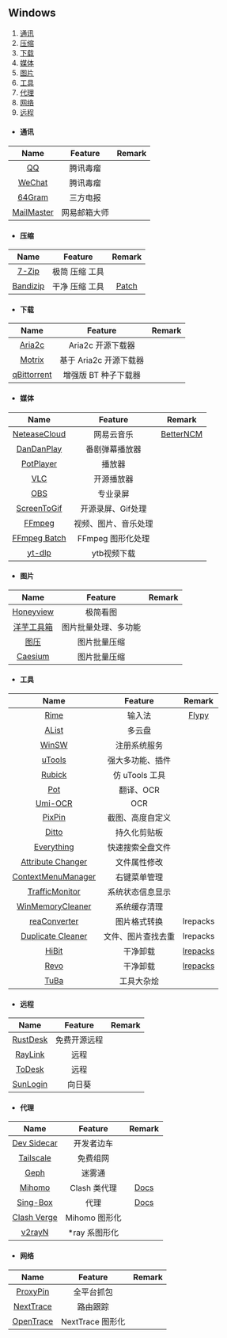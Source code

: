 ## Windows

1.  [通讯](#通讯)
2.  [压缩](#压缩)
3.  [下载](#下载)
4.  [媒体](#媒体)
5.  [图片](#图片)
6.  [工具](#工具)
7.  [代理](#代理)
8.  [网络](#网络)
9.  [远程](#远程)

* #### 通讯

|                        Name                        |   Feature    | Remark |
| :------------------------------------------------: | :----------: | :----: |
|              [QQ](https://im.qq.com/)              |   腾讯毒瘤   |        |
|          [WeChat](https://weixin.qq.com/)          |   腾讯毒瘤   |        |
| [64Gram](https://github.com/TDesktop-x64/tdesktop) |   三方电报   |        |
|        [MailMaster](https://dashi.163.com/)        | 网易邮箱大师 |        |

* #### 压缩

|                       Name                       |    Feature     |                    Remark                    |
| :----------------------------------------------: | :------------: | :------------------------------------------: |
|         [7-Zip](https://www.7-zip.org/)          | 极简 压缩 工具 |                                              |
| [Bandizip](https://www.bandisoft.com/bandi压缩/) | 干净 压缩 工具 | [Patch](#https://www.ghxi.com/bandizip.html) |

* #### 下载

|                             Name                             |        Feature         | Remark |
| :----------------------------------------------------------: | :--------------------: | :----: |
|           [Aria2c](https://github.com/aria2/aria2)           |   Aria2c 开源下载器    |        |
|         [Motrix](https://github.com/agalwood/Motrix)         | 基于 Aria2c 开源下载器 |        |
| [qBittorrent](https://github.com/c0re100/qBittorrent-Enhanced-Edition) |  增强版 BT 种子下载器  |        |

* #### 媒体

|                         Name                          |       Feature        |                       Remark                        |
| :---------------------------------------------------: | :------------------: | :-------------------------------------------------: |
|        [NeteaseCloud](https://music.163.com/)         |      网易云音乐      | [BetterNCM](https://github.com/MicroCBer/BetterNCM) |
|       [DanDanPlay](https://www.dandanplay.com/)       |    番剧弹幕播放器    |                                                     |
|       [PotPlayer](https://potplayer.daum.net/)        |        播放器        |                                                     |
|           [VLC](https://www.videolan.org/)            |      开源播放器      |                                                     |
|            [OBS](https://obsproject.com/)             |       专业录屏       |                                                     |
|              [ScreenToGif](ScreenToGif)               |  开源录屏、Gif处理   |                                                     |
|             [FFmpeg](https://ffmpeg.org/)             | 视频、图片、音乐处理 |                                                     |
| [FFmpeg Batch](https://github.com/eibol/ffmpeg_batch) |  FFmpeg 图形化处理   |                                                     |
|      [yt-dlp](https://github.com/yt-dlp/yt-dlp)       |     ytb视频下载      |                                                     |

* #### 图片

|                         Name                          |       Feature        | Remark |
| :---------------------------------------------------: | :------------------: | :----: |
|   [Honeyview](https://www.bandisoft.com/honeyview/)   |       极简看图       |        |
| [洋芋工具箱](https://www.potatofield.cn/imagetoolkit) | 图片批量处理、多功能 |        |
|          [图压](https://tuya.xinxiao.tech/)           |     图片批量压缩     |        |
|       [Caesium](https://saerasoft.com/caesium)        |     图片批量压缩     |        |

* #### 工具

|                             Name                             |      Feature       |                      Remark                      |
| :----------------------------------------------------------: | :----------------: | :----------------------------------------------: |
|            [Rime](https://github.com/rime/weasel)            |       输入法       | [Flypy](https://github.com/RoyalCiCi/Rime-flypy) |
|         [AList](https://github.com/alist-org/alist)          |       多云盘       |                                                  |
|           [WinSW](https://github.com/winsw/winsw)            |    注册系统服务    |                                                  |
|                [uTools](https://www.u.tools/)                |  强大多功能、插件  |                                                  |
|       [Rubick](https://github.com/rubickCenter/rubick)       |   仿 uTools 工具   |                                                  |
|        [Pot](https://github.com/pot-app/pot-desktop)         |     翻译、OCR      |                                                  |
|       [Umi-OCR](https://github.com/hiroi-sora/Umi-OCR)       |        OCR         |                                                  |
|               [PixPin](https://pixpinapp.com/)               |  截图、高度自定义  |                                                  |
|          [Ditto](https://ditto-cp.sourceforge.io/)           |    持久化剪贴板    |                                                  |
|           [Everything](https://www.voidtools.com/)           |  快速搜索全盘文件  |                                                  |
|         [Attribute Changer](https://www.petges.lu/)          |    文件属性修改    |                                                  |
| [ContextMenuManager](https://github.com/BluePointLilac/ContextMenuManager) |    右键菜单管理    |                                                  |
| [TrafficMonitor](https://github.com/zhongyang219/TrafficMonitor) |  系统状态信息显示  |                                                  |
| [WinMemoryCleaner](https://github.com/IgorMundstein/WinMemoryCleaner) |    系统缓存清理    |                                                  |
| [reaConverter](https://lrepacks.net/repaki-programm-dlya-grafiki/246-reaconverter-pro-repack.html) |    图片格式转换    |                     lrepacks                     |
| [Duplicate Cleaner](https://lrepacks.net/repaki-sistemnyh-programm/301-duplicate-cleaner-amp-portable.html) | 文件、图片查找去重 |                     lrepacks                     |
| [HiBit](https://lrepacks.net/repaki-sistemnyh-programm/753-hibit-uninstaller-repack-amp-portable.html) |      干净卸载      |        [lrepacks](https://lrepacks.net/)         |
| [Revo](https://lrepacks.net/repaki-sistemnyh-programm/68-revo-uninstaller-pro.html) |      干净卸载      |        [lrepacks](https://lrepacks.net/)         |
|                [TuBa](https://www.tbtool.cn/)                |     工具大杂烩     |                                                  |

* #### 远程

|                       Name                       |   Feature    | Remark |
| :----------------------------------------------: | :----------: | :----: |
| [RustDesk](https://github.com/rustdesk/rustdesk) | 免费开源远程 |        |
|       [RayLink](https://www.raylink.live/)       |     远程     |        |
|        [ToDesk](https://www.todesk.com/)         |     远程     |        |
|      [SunLogin](https://sunlogin.oray.com/)      |    向日葵    |        |

* #### 代理

|                             Name                             |    Feature    |                   Remark                   |
| :----------------------------------------------------------: | :-----------: | :----------------------------------------: |
|   [Dev Sidecar](https://github.com/docmirror/dev-sidecar)    |  开发者边车   |                                            |
|             [Tailscale](https://tailscale.com/)              |   免费组网    |                                            |
|                  [Geph](https://geph.io/en)                  |    迷雾通     |                                            |
|        [Mihomo](https://github.com/MetaCubeX/mihomo)         | Clash 类代理  | [Docs](https://wiki.metacubex.one/config/) |
|       [Sing-Box](https://github.com/SagerNet/sing-box)       |     代理      |   [Docs](https://sing-box.sagernet.org/)   |
| [Clash Verge](https://github.com/clash-verge-rev/clash-verge-rev) | Mihomo 图形化 |                                            |
|          [v2rayN](https://github.com/2dust/v2rayN)           | *ray 系图形化 |                                            |

* #### 网络

|                             Name                             |     Feature      | Remark |
| :----------------------------------------------------------: | :--------------: | :----: |
| [ProxyPin](https://github.com/wanghongenpin/network_proxy_flutter) |    全平台抓包    |        |
|     [NextTrace](https://github.com/nxtrace/NTrace-core)      |     路由跟踪     |        |
|       [OpenTrace](https://github.com/Archeb/opentrace)       | NextTrace 图形化 |        |